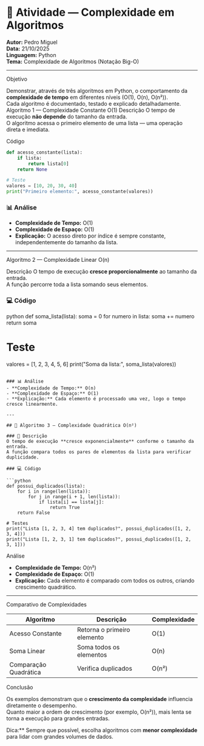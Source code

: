
# 📘 Atividade — Complexidade em Algoritmos

**Autor:** Pedro Miguel  
**Data:** 21/10/2025  
**Linguagem:** Python  
**Tema:** Complexidade de Algoritmos (Notação Big-O)

---

 Objetivo

Demonstrar, através de três algoritmos em Python, o comportamento da **complexidade de tempo** em diferentes níveis (O(1), O(n), O(n²)).  
Cada algoritmo é documentado, testado e explicado detalhadamente.
 Algoritmo 1 — Complexidade Constante O(1)
 Descrição
O tempo de execução **não depende** do tamanho da entrada.  
O algoritmo acessa o primeiro elemento de uma lista — uma operação direta e imediata.

Código

```python
def acesso_constante(lista):
    if lista:
        return lista[0]
    return None

# Teste
valores = [10, 20, 30, 40]
print("Primeiro elemento:", acesso_constante(valores))
```

### 📊 Análise
- **Complexidade de Tempo:** O(1)  
- **Complexidade de Espaço:** O(1)  
- **Explicação:** O acesso direto por índice é sempre constante, independentemente do tamanho da lista.

---

Algoritmo 2 — Complexidade Linear O(n)

Descrição
O tempo de execução **cresce proporcionalmente** ao tamanho da entrada.  
A função percorre toda a lista somando seus elementos.

### 💻 Código
python
def soma_lista(lista):
    soma = 0
    for numero in lista:
        soma += numero
    return soma

# Teste
valores = [1, 2, 3, 4, 5, 6]
print("Soma da lista:", soma_lista(valores))
```

### 📊 Análise
- **Complexidade de Tempo:** O(n)  
- **Complexidade de Espaço:** O(1)  
- **Explicação:** Cada elemento é processado uma vez, logo o tempo cresce linearmente.

---

## 🔢 Algoritmo 3 — Complexidade Quadrática O(n²)

### 🧠 Descrição
O tempo de execução **cresce exponencialmente** conforme o tamanho da entrada.  
A função compara todos os pares de elementos da lista para verificar duplicidade.

### 💻 Código

```python
def possui_duplicados(lista):
    for i in range(len(lista)):
        for j in range(i + 1, len(lista)):
            if lista[i] == lista[j]:
                return True
    return False

# Testes
print("Lista [1, 2, 3, 4] tem duplicados?", possui_duplicados([1, 2, 3, 4]))
print("Lista [1, 2, 3, 1] tem duplicados?", possui_duplicados([1, 2, 3, 1]))
```
 Análise
- **Complexidade de Tempo:** O(n²)  
- **Complexidade de Espaço:** O(1)  
- **Explicação:** Cada elemento é comparado com todos os outros, criando crescimento quadrático.

---

Comparativo de Complexidades

| Algoritmo             | Descrição                      | Complexidade |
|-----------------------|--------------------------------|--------------|
| Acesso Constante      | Retorna o primeiro elemento    | O(1)         |
| Soma Linear           | Soma todos os elementos        | O(n)         |
| Comparação Quadrática | Verifica duplicados            | O(n²)        |



 Conclusão

Os exemplos demonstram que o **crescimento da complexidade** influencia diretamente o desempenho.  
Quanto maior a ordem de crescimento (por exemplo, O(n²)), mais lenta se torna a execução para grandes entradas.


 Dica:** Sempre que possível, escolha algoritmos com **menor complexidade** para lidar com grandes volumes de dados.
